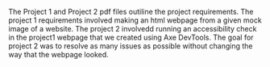The Project 1 and Project 2 pdf files outiline the project requirements. The project 1 requirements involved making an html webpage from a given mock image of a website. The project 2 involvedd running an accessibility check in the project1 webpage that we created using Axe DevTools. The goal for project 2 was to resolve as many issues as possible without changing the way that the webpage looked.
